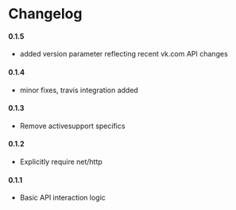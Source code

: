 Changelog
============

#### 0.1.5
- added version parameter reflecting recent vk.com API changes

#### 0.1.4
- minor fixes, travis integration added

#### 0.1.3
- Remove activesupport specifics

#### 0.1.2
- Explicitly require net/http

#### 0.1.1
- Basic API interaction logic


